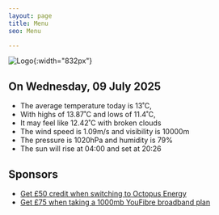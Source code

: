 ```yaml
---
layout: page
title: Menu
seo: Menu

---
```


![Logo](/images/logo.jpg){:width="832px"}

<!-- weather_marker starts -->
## On Wednesday, 09 July 2025

- The average temperature today is 13˚C,
- With highs of 13.87˚C and lows of 11.4˚C,
- It may feel like 12.42˚C with broken clouds
- The wind speed is 1.09m/s and visibility is 10000m
- The pressure is 1020hPa and humidity is 79%
- The sun will rise at 04:00 and set at 20:26

<!-- weather_marker ends -->

## Sponsors

- [Get £50 credit when switching to Octopus Energy](https://bit.ly/3oD1nnS)
- [Get £75 when taking a 1000mb YouFibre broadband plan](https://aklam.io/91zWhU?)
